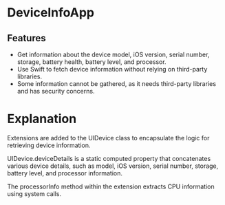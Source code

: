 # DeviceInfoApp

 ## Features

- Get information about the device model, iOS version, serial number, storage, battery health, battery level, and processor.
- Use Swift to fetch device information without relying on third-party libraries.
- Some information cannot be gathered, as it needs third-party libraries and has security concerns.

# Explanation

Extensions are added to the UIDevice class to encapsulate the logic for retrieving device information.

UIDevice.deviceDetails is a static computed property that concatenates various device details, such as model, iOS version, serial number, storage, battery level, and processor information.

The processorInfo method within the extension extracts CPU information using system calls.
